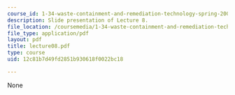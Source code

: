 ```yaml
---
course_id: 1-34-waste-containment-and-remediation-technology-spring-2004
description: Slide presentation of Lecture 8.
file_location: /coursemedia/1-34-waste-containment-and-remediation-technology-spring-2004/12c81b7d49fd2851b930618f0022bc18_lecture08.pdf
file_type: application/pdf
layout: pdf
title: lecture08.pdf
type: course
uid: 12c81b7d49fd2851b930618f0022bc18

---
```

None